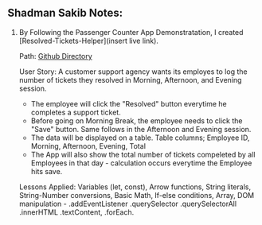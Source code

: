 ## Shadman Sakib Notes:

1. By Following the Passenger Counter App Demonstratation, I created [Resolved-Tickets-Helper](insert live link).

   Path: [Github Directory](https://github.com/ShadmanSakib22/Perborgen_Learn_JavaScript_Course/tree/main/1.%20Build%20a%20Passenger%20Counter%20App/28.%20Similar%20Project)

   User Story:
   A customer support agency wants its employes to log the number of tickets they resolved in Morning, Afternoon, and Evening session.

   - The employee will click the "Resolved" button everytime he completes a support ticket.
   - Before going on Morning Break, the employee needs to click the "Save" button. Same follows in the Afternoon and Evening session.
   - The data will be displayed on a table. Table columns; Employee ID, Morning, Afternoon, Evening, Total
   - The App will also show the total number of tickets compeleted by all Employees in that day - calculation occurs everytime the Employee hits save.

   Lessons Applied: Variables (let, const), Arrow functions, String literals, String-Number conversions, Basic Math, If-else conditions, Array, DOM manipulation - .addEventListener .querySelector .querySelectorAll .innerHTML .textContent, .forEach.

